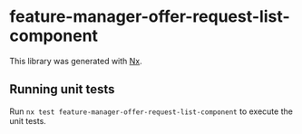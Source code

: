 # feature-manager-offer-request-list-component

This library was generated with [Nx](https://nx.dev).

## Running unit tests

Run `nx test feature-manager-offer-request-list-component` to execute the unit tests.
